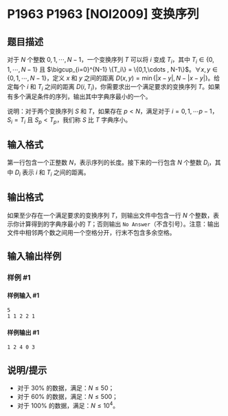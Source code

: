 # P1963 P1963 [NOI2009] 变换序列

## 题目描述

对于 $N$ 个整数 $0, 1, \cdots, N-1$，一个变换序列 $T$ 可以将 $i$ 变成 $T_i$，其中 $T_i \in \{ 0,1,\cdots, N-1\}$ 且 $\bigcup_{i=0}^{N-1} \{T_i\} = \{0,1,\cdots , N-1\}$。$\forall x,y \in  \{0,1,\cdots , N-1\}$，定义 $x$ 和 $y$ 之间的距离 $D(x,y)=\min\{|x-y|,N-|x-y|\}$。给定每个 $i$ 和 $T_i$ 之间的距离 $D(i,T_i)$，你需要求出一个满足要求的变换序列 $T$。如果有多个满足条件的序列，输出其中字典序最小的一个。

说明：对于两个变换序列 $S$ 和 $T$，如果存在 $p<N$，满足对于 $i=0,1,\cdots p-1$，$S_i=T_i$ 且 $S_p<T_p$，我们称 $S$ 比 $T$ 字典序小。

## 输入格式

第一行包含一个正整数 $N$，表示序列的长度。接下来的一行包含 $N$ 个整数 $D_i$，其中 $D_i$ 表示 $i$ 和 $T_i$ 之间的距离。

## 输出格式

如果至少存在一个满足要求的变换序列 $T$，则输出文件中包含一行 $N$ 个整数，表示你计算得到的字典序最小的 $T$；否则输出 `No Answer`（不含引号）。注意：输出文件中相邻两个数之间用一个空格分开，行末不包含多余空格。

## 输入输出样例

### 样例 #1

#### 样例输入 #1

```
5
1 1 2 2 1
```

#### 样例输出 #1

```
1 2 4 0 3
```

## 说明/提示

- 对于 $30\%$ 的数据，满足：$N \le 50$；
- 对于 $60\%$ 的数据，满足：$N \le 500$；
- 对于 $100\%$ 的数据，满足：$N \le 10 ^ 4$。

